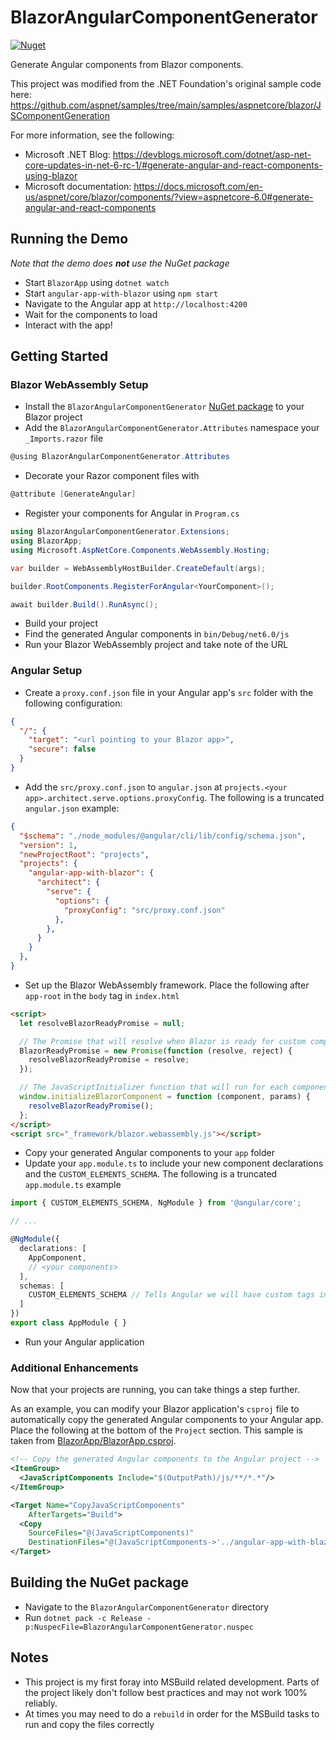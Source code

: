 # BlazorAngularComponentGenerator
[![Nuget](https://img.shields.io/nuget/v/BlazorAngularComponentGenerator?style=flat-square)](https://www.nuget.org/packages/BlazorAngularComponentGenerator/)

Generate Angular components from Blazor components.

This project was modified from the .NET Foundation's original sample code here: https://github.com/aspnet/samples/tree/main/samples/aspnetcore/blazor/JSComponentGeneration

For more information, see the following:
* Microsoft .NET Blog: https://devblogs.microsoft.com/dotnet/asp-net-core-updates-in-net-6-rc-1/#generate-angular-and-react-components-using-blazor
* Microsoft documentation: https://docs.microsoft.com/en-us/aspnet/core/blazor/components/?view=aspnetcore-6.0#generate-angular-and-react-components

## Running the Demo

_Note that the demo does **not** use the NuGet package_

* Start `BlazorApp` using `dotnet watch`
* Start `angular-app-with-blazor` using `npm start`
* Navigate to the Angular app at `http://localhost:4200`
* Wait for the components to load
* Interact with the app!

## Getting Started

### Blazor WebAssembly Setup

* Install the `BlazorAngularComponentGenerator` [NuGet package](https://www.nuget.org/packages/BlazorAngularComponentGenerator/) to your Blazor project
* Add the `BlazorAngularComponentGenerator.Attributes` namespace your `_Imports.razor` file
```C#
@using BlazorAngularComponentGenerator.Attributes
```
* Decorate your Razor component files with
```C#
@attribute [GenerateAngular]
```
* Register your components for Angular in `Program.cs`
```C#
using BlazorAngularComponentGenerator.Extensions;
using BlazorApp;
using Microsoft.AspNetCore.Components.WebAssembly.Hosting;

var builder = WebAssemblyHostBuilder.CreateDefault(args);

builder.RootComponents.RegisterForAngular<YourComponent>();

await builder.Build().RunAsync();
```
* Build your project
* Find the generated Angular components in `bin/Debug/net6.0/js`
* Run your Blazor WebAssembly project and take note of the URL

### Angular Setup

* Create a `proxy.conf.json` file in your Angular app's `src` folder with the following configuration:
```JSON
{
  "/": {
    "target": "<url pointing to your Blazor app>",
    "secure": false
  }
}
```
* Add the `src/proxy.conf.json` to `angular.json` at `projects.<your app>.architect.serve.options.proxyConfig`. The following is a truncated `angular.json` example:
```JSON
{
  "$schema": "./node_modules/@angular/cli/lib/config/schema.json",
  "version": 1,
  "newProjectRoot": "projects",
  "projects": {
    "angular-app-with-blazor": {
      "architect": {
        "serve": {
          "options": {
            "proxyConfig": "src/proxy.conf.json"
          },
        },
      }
    }
  },
}
```
* Set up the Blazor WebAssembly framework. Place the following after `app-root` in the `body` tag in `index.html`
```HTML
<script>
  let resolveBlazorReadyPromise = null;

  // The Promise that will resolve when Blazor is ready for custom components
  BlazorReadyPromise = new Promise(function (resolve, reject) {
    resolveBlazorReadyPromise = resolve;
  });

  // The JavaScriptInitializer function that will run for each component when Blazor is ready for that component
  window.initializeBlazorComponent = function (component, params) {
    resolveBlazorReadyPromise();
  };
</script>
<script src="_framework/blazor.webassembly.js"></script>
```
* Copy your generated Angular components to your `app` folder
* Update your `app.module.ts` to include your new component declarations and the `CUSTOM_ELEMENTS_SCHEMA`. The following is a truncated `app.module.ts` example
```TypeScript
import { CUSTOM_ELEMENTS_SCHEMA, NgModule } from '@angular/core';

// ...

@NgModule({
  declarations: [
    AppComponent,
    // <your components>
  ],
  schemas: [
    CUSTOM_ELEMENTS_SCHEMA // Tells Angular we will have custom tags in our templates
  ]
})
export class AppModule { }
```
* Run your Angular application

### Additional Enhancements

Now that your projects are running, you can take things a step further.

As an example, you can modify your Blazor application's `csproj` file to automatically copy the generated Angular components to your Angular app. Place the following at the bottom of the `Project` section. This sample is taken from [BlazorApp/BlazorApp.csproj](BlazorApp/BlazorApp.csproj).

```XML
<!-- Copy the generated Angular components to the Angular project -->
<ItemGroup>
  <JavaScriptComponents Include="$(OutputPath)/js/**/*.*"/>
</ItemGroup>

<Target Name="CopyJavaScriptComponents"
    AfterTargets="Build">
  <Copy
    SourceFiles="@(JavaScriptComponents)"
    DestinationFiles="@(JavaScriptComponents->'../angular-app-with-blazor/src/app/components/%(RecursiveDir)%(Filename)%(Extension)')" />
</Target>
```

## Building the NuGet package

* Navigate to the `BlazorAngularComponentGenerator` directory
* Run `dotnet pack -c Release -p:NuspecFile=BlazorAngularComponentGenerator.nuspec`

## Notes

* This project is my first foray into MSBuild related development. Parts of the project likely don't follow best practices and may not work 100% reliably.
* At times you may need to do a `rebuild` in order for the MSBuild tasks to run and copy the files correctly
